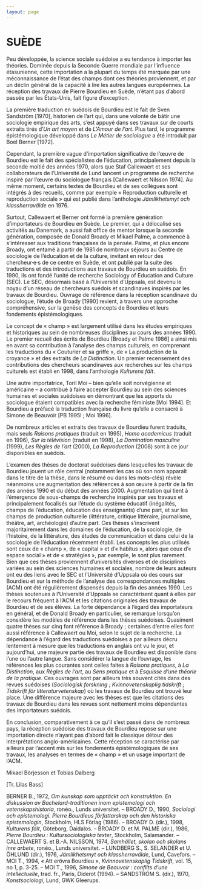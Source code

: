 ```yaml
---
layout: page
---
```




# SUÈDE

Peu développée, la science sociale suédoise a eu tendance à importer les théories. Dominée depuis la Seconde Guerre mondiale par l’influence étasunienne, cette importation a la plupart du temps été marquée par une méconnaissance de l’état des champs dont ces théories proviennent, et par un déclin général de la capacité à lire les autres langues européennes. La réception des travaux de Pierre Bourdieu en Suède, n’étant pas d’abord passée par les États-Unis, fait figure d’exception.

La première traduction en suédois de Bourdieu est le fait de Sven Sandström [1970], historien de l’art qui, dans une volonté de bâtir une sociologie empirique des arts, s’est appuyé dans ses travaux sur de courts extraits tirés d’*Un art moyen* et de *L’Amour de l’art*. Plus tard, le programme épistémologique développé dans *Le Métier de sociologue* a été introduit par Boel Berner [1972].

Cependant, la première vague d’importation significative de l’œuvre de Bourdieu est le fait des spécialistes de l’éducation, principalement depuis la seconde moitié des années 1970, alors que Staf Callewaert et ses collaborateurs de l’Université de Lund lancent un programme de recherche inspiré par l’œuvre du sociologue français [Callewaert et Nilsson 1974]. Au même moment, certains textes de Bourdieu et de ses collègues sont intégrés à des recueils, comme par exemple « Reproduction culturelle et reproduction sociale » qui est publié dans l’anthologie *Jämlikhetsmyt och klassherravälde* en 1976.

Surtout, Callewaert et Berner ont formé la première génération d’importateurs de Bourdieu en Suède. Le premier, qui a délocalisé ses activités au Danemark, a aussi fait office de mentor lorsque la seconde génération, composée de Donald Broady et Mikael Palme, a commencé à s’intéresser aux traditions françaises de la pensée. Palme, et plus encore Broady, ont entamé à partir de 1981 de nombreux séjours au Centre de sociologie de l’éducation et de la culture, invitant en retour des chercheur·e·s de ce centre en Suède, et ont publié par la suite des traductions et des introductions aux travaux de Bourdieu en suédois. En 1990, ils ont fondé l’unité de recherche Sociology of Education and Culture (SEC). Le SEC, désormais basé à l’Université d’Uppsala, est devenu le noyau d’un réseau de chercheurs suédois et scandinaves inspirés par les travaux de Bourdieu. Ouvrage de référence dans la réception scandinave du sociologue, l’étude de Broady [1990] revient, à travers une approche compréhensive, sur la genèse des concepts de Bourdieu et leurs fondements épistémologiques.

Le concept de « champ » est largement utilisé dans les études empiriques et historiques au sein de nombreuses disciplines au cours des années 1990. Le premier recueil des écrits de Bourdieu [Broady et Palme 1986] a ainsi mis en avant sa contribution à l’analyse des champs culturels, en comprenant les traductions du « Couturier et sa griffe », de « La production de la croyance » et des extraits de *La Distinction*. Un premier recensement des contributions des chercheurs scandinaves aux recherches sur les champs culturels est établi en 1998, dans l’anthologie *Kulturens fält*.

Une autre importatrice, Toril Moi – bien qu’elle soit norvégienne et américaine – a contribué à faire accepter Bourdieu au sein des sciences humaines et sociales suédoises en démontrant que les apports du sociologue étaient compatibles avec la recherche féministe [Moi 1994]. Et Bourdieu a préfacé la traduction française du livre qu’elle a consacré à Simone de Beauvoir [PB 1995l ; Moi 1996].

De nombreux articles et extraits des travaux de Bourdieu furent traduits, mais seuls *Raisons pratiques* (traduit en 1995), *Homo academicus* (traduit en 1996), *Sur la télévision* (traduit en 1998), *La Domination masculine* (1999), *Les Règles de l’art* (2000), *La Reproduction* (2008) sont à ce jour disponibles en suédois.

L’examen des thèses de doctorat suédoises dans lesquelles les travaux de Bourdieu jouent un rôle central (notamment les cas où son nom apparaît dans le titre de la thèse, dans le résumé ou dans les mots-clés) révèle néanmoins une augmentation des références à son œuvre à partir de la fin des années 1990 et du début des années 2000. Augmentation qui tient à l’émergence de sous-champs de recherche inspirés par ses travaux et principalement focalisés sur l’étude du système éducatif (inégalités, champs de l’éducation, éducation des enseignants) d’une part, et sur les champs de production culturelle (littérature, critique littéraire, journalisme, théâtre, art, archéologie) d’autre part. Ces thèses s’inscrivent majoritairement dans les domaines de l’éducation, de la sociologie, de l’histoire, de la littérature, des études de communication et dans celui de la sociologie de l’éducation récemment établi. Les concepts les plus utilisés sont ceux de « champ », de « capital » et d’« habitus », alors que ceux d’« espace social » et de « stratégies », par exemple, le sont plus rarement. Bien que ces thèses proviennent d’universités diverses et de disciplines variées au sein des sciences humaines et sociales, nombre de leurs auteurs ont eu des liens avec le SEC et l’Université d’Uppsala où des cours sur Bourdieu et sur la méthode de l’analyse des correspondances multiples (ACM) ont été régulièrement dispensés depuis la fin des années 1990. Les thèses soutenues à l’Université d’Uppsala se caractérisent quant à elles par le recours fréquent à l’ACM et les citations originales des travaux de Bourdieu et de ses élèves. La forte dépendance à l’égard des importateurs en général, et de Donald Broady en particulier, se remarque lorsqu’on considère les modèles de référence dans les thèses suédoises. Quasiment quatre thèses sur cinq font référence à Broady ; certaines d’entre elles font aussi référence à Callewaert ou Moi, selon le sujet de la recherche. La dépendance à l’égard des traductions suédoises a par ailleurs décru lentement à mesure que les traductions en anglais ont vu le jour, et aujourd’hui, une majeure partie des travaux de Bourdieu est disponible dans l’une ou l’autre langue. Sans considérer la langue de l’ouvrage, les références les plus courantes sont celles faites à *Raisons pratiques*, à *La Distinction*, aux *Règles de l’art*, au *Sens pratique* et à *Esquisse d’une théorie de la pratique*. Ces ouvrages sont par ailleurs très souvent cités dans des revues suédoises (*Sociologisk forskning* ; *Kvinnovetenskaplig tidskrift* ; *Tidskrift för litteraturvetenskap*) où les travaux de Bourdieu ont trouvé leur place. Une différence majeure avec les thèses est que les citations des travaux de Bourdieu dans les revues sont nettement moins dépendantes des importateurs suédois.

En conclusion, comparativement à ce qu’il s’est passé dans de nombreux pays, la réception suédoise des travaux de Bourdieu repose sur une importation directe n’ayant pas d’abord fait le classique détour des interprétations anglo-américaines. Cette réception se caractérise par ailleurs par l’accent mis sur les fondements épistémologiques de ses travaux, les analyses en termes de « champ » et un usage important de l’ACM.

Mikael Börjesson et Tobias Dalberg

[Tr. Lilas Bass]

BERNER B., 1972, *Om kunskap som upptäckt och konstruktion. En diskussion av Bachelard-traditionen inom epistemologi och vetenskapshistoria*, ronéo., Lunds universitet. – BROADY D., 1990, *Sociologi och epistemologi. Pierre Bourdieus författarskap och den historiska epistemologin*, Stockholm, HLS Förlag (1986). – BROADY D. (dir.), 1998, *Kulturens fält*, Göteborg, Daidalos. –  BROADY D. et M. PALME (dir.), 1986, *Pierre Bourdieu : Kultursociologiska texter*, Stockholm, Salamander. – CALLEWAERT S. et B.-A. NILSSON, 1974, *Samhället, skolan och skolans inre arbete*, ronéo., Lunds universitet. – LUNDBERG S., S. SELANDER et U. ÖHLUND (dir.), 1976, *Jämlikhetsmyt och klassherravälde*, Lund, Cavefors. – MOI T., 1994, « Att erövra Bourdieu », *Kvinnovetenskaplig Tidskrift*, vol. 15, no 1, p. 3-25. – MOI T., 1996, *Simone de Beauvoir : conflits d’une intellectuelle*, trad. fr., Paris, Diderot (1994). – SANDSTRÖM S. (dir.), 1970, *Konstsociologi*, Lund, GWK Gleerups.